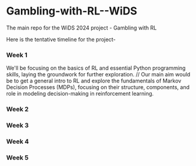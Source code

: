 # Gambling-with-RL--WiDS
The main repo for the WiDS 2024 project - Gambling with RL

Here is the tentative timeline for the project-
### Week 1
We'll be focusing on the basics of RL and essential Python programming skills, laying the groundwork for further exploration.  //
Our main aim would be to get a general intro to RL and explore the fundamentals of Markov Decision Processes (MDPs), focusing on their structure, components, and role in modeling decision-making in reinforcement learning.

### Week 2 
### Week 3 
### Week 4 
### Week 5 
